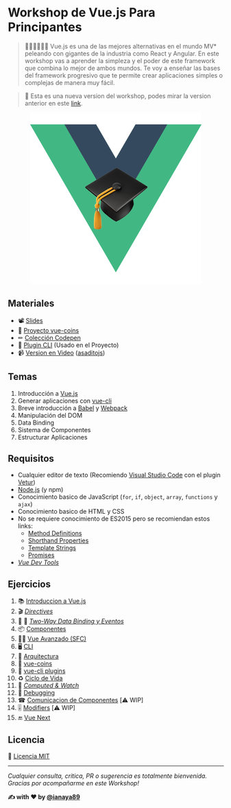 # Workshop de Vue.js Para Principantes

> 👨‍🏫👩‍🏫🇪🇸 Vue.js es una de las mejores alternativas en el mundo MV* peleando con gigantes de la industria como React y Angular. En este workshop vas a aprender la simpleza y el poder de este framework que combina lo mejor de ambos mundos. Te voy a enseñar las bases del framework progresivo que te permite crear aplicaciones simples o complejas de manera muy fácil.

> 🚨 Esta es una nueva version del workshop, podes mirar la version anterior en este [link](https://github.com/ianaya89/workshop-vuejs/tree/v1.0.0).


<p align="center">
 <img src="img/logo-emoji.png" alt="vue">
</p>

## Materiales
* 📽 [Slides](https://github.com/ianaya89/workshop-vuejs/tree/master/slides)
* 💸 [Proyecto vue-coins](https://github.com/ianaya89/vue-coins)
* ✏ [Colección Codepen](https://codepen.io/collection/nVzyOE)
* 🔌 [Plugin CLI](https://github.com/ianaya89/vue-cli-plugin-workshop) (Usado en el Proyecto)
* 📹 [Version en Video](https://www.youtube.com/watch?v=Nl9goroCCzg) ([asaditojs](https://twitter.com/asaditojs))

## Temas

1. Introducción a [Vue.js](https://vuejs.org/)
2. Generar aplicaciones con [vue-cli](https://github.com/vuejs/vue-cli)
3. Breve introducción a [Babel](http://babeljs.io/) y [Webpack](https://webpack.js.org/)
4. Manipulación del DOM
5. Data Binding
6. Sistema de Componentes
7. Estructurar Aplicaciones

## Requisitos

* Cualquier editor de texto (Recomiendo [Visual Studio Code](https://code.visualstudio.com/) con el plugin [Vetur](https://marketplace.visualstudio.com/items?itemName=octref.vetur))
* [Node.js](https://nodejs.org/en/) (y npm)
* Conocimiento basico de JavaScript (`for`, `if`, `object`, `array`, `functions` y `ajax`)
* Conocimiento basico de HTML y CSS
* No se requiere conocimiento de ES2015 pero se recomiendan estos links:
  * [Method Definitions](https://developer.mozilla.org/es/docs/Web/JavaScript/Referencia/funciónes/Method_definitions)
  * [Shorthand Properties](https://developer.mozilla.org/en/docs/Web/JavaScript/Reference/Operators/Object_initializer)
  * [Template Strings](https://developer.mozilla.org/es/docs/Web/JavaScript/Referencia/template_strings)
  * [Promises](https://developer.mozilla.org/es/docs/Web/JavaScript/Referencia/Objetos_globales/Promise)
* *[Vue Dev Tools](https://github.com/vuejs/vue-devtools)*

## Ejercicios
1. 📚 [Introduccion a Vue.js](https://github.com/ianaya89/workshop-vuejs/blob/master/ex/01.md)
2. 🎬 *[Directives](https://github.com/ianaya89/workshop-vuejs/blob/master/ex/02.md)*
3. 🔁 📅 *[Two-Way Data Binding y Eventos](https://github.com/ianaya89/workshop-vuejs/blob/master/ex/03.md)*
4. 📦 [Componentes](https://github.com/ianaya89/workshop-vuejs/blob/master/ex/04.md)
5. 👨‍🎓 [Vue Avanzado (SFC)](https://github.com/ianaya89/workshop-vuejs/blob/master/ex/05.md)
6. 🖥 [CLI](https://github.com/ianaya89/workshop-vuejs/blob/master/ex/06.md)
7. 👷 [Arquitectura](https://github.com/ianaya89/workshop-vuejs/blob/master/ex/07.md)
8. 💸 [vue-coins](https://github.com/ianaya89/workshop-vuejs/blob/master/ex/08.md)
9. 🔌 [vue-cli plugins](https://github.com/ianaya89/workshop-vuejs/blob/master/ex/09.md)
10. ♻️ [Ciclo de Vida](https://github.com/ianaya89/workshop-vuejs/blob/master/ex/10.md)
11. 👀 *[Computed & Watch](https://github.com/ianaya89/workshop-vuejs/blob/master/ex/11.md)*
12. 🐛 [Debugging](https://github.com/ianaya89/workshop-vuejs/blob/master/ex/12.md)
13. ☎ [Comunicacion de Componentes](https://github.com/ianaya89/workshop-vuejs/blob/master/ex/13.md) [⚠️ WIP]
14. 🎚 [Modifiers](https://github.com/ianaya89/workshop-vuejs/blob/master/ex/14.md) [⚠️ WIP]
15. 🔚 [Vue Next](https://github.com/ianaya89/workshop-vuejs/blob/master/ex/15.md)

## Licencia
📄 [Licencia MIT](https://github.com/ndelvalle/workshop-vuejs/blob/master/LICENSE)

---
*Cualquier consulta, critica, PR o sugerencia es totalmente bienvenida.
Gracias por acompañarme en este Workshop!*

**✍️ with ❤️ by [@ianaya89](https://twitter.com/ianaya89)**
